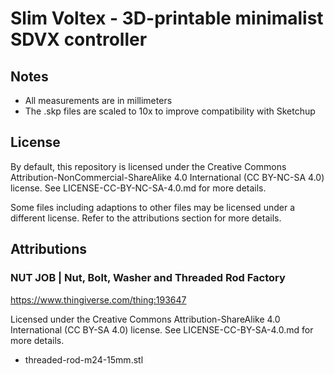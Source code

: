 # Slim Voltex - 3D-printable minimalist SDVX controller

## Notes
* All measurements are in millimeters
* The .skp files are scaled to 10x to improve compatibility with Sketchup

## License
By default, this repository is licensed under the Creative Commons Attribution-NonCommercial-ShareAlike 4.0 International (CC BY-NC-SA 4.0) license. See LICENSE-CC-BY-NC-SA-4.0.md for more details.

Some files including adaptions to other files may be licensed under a different license. Refer to the attributions section for more details.

## Attributions
### NUT JOB | Nut, Bolt, Washer and Threaded Rod Factory 
https://www.thingiverse.com/thing:193647

Licensed under the Creative Commons Attribution-ShareAlike 4.0 International (CC BY-SA 4.0) license. See LICENSE-CC-BY-SA-4.0.md for more details.
* threaded-rod-m24-15mm.stl
